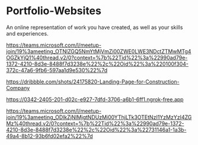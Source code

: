 # Portfolio-Websites
 An online representation of work you have created, as well as your skills and experiences.

https://teams.microsoft.com/l/meetup-join/19%3ameeting_OTNlZGQ5NmYtMjVmZi00ZWE0LWE3NDctZTMwMTg4OGZkYjQ1%40thread.v2/0?context=%7b%22Tid%22%3a%22990ad79e-1372-4210-8d3e-8488f7d3238e%22%2c%22Oid%22%3a%220100f304-372c-47a6-9fb6-597aa1d9e530%22%7d


https://dribbble.com/shots/24175820-Landing-Page-for-Construction-Company


https://0342-2405-201-d02c-e927-7dfd-3706-a6b1-6ff1.ngrok-free.app 



https://teams.microsoft.com/l/meetup-join/19%3ameeting_ODlkZjNlMjgtNDUzMi00YThjLTk3OTEtNzI1YzMzYzI4ZGMz%40thread.v2/0?context=%7b%22Tid%22%3a%22990ad79e-1372-4210-8d3e-8488f7d3238e%22%2c%22Oid%22%3a%22731146a1-1a3b-49a4-8b12-93b6fd02efa2%22%7d
